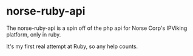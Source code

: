 norse-ruby-api
==============

The norse-ruby-api is a spin off of the php api for Norse Corp's IPViking platform, only in ruby. 

It's my first real attempt at Ruby, so any help counts.